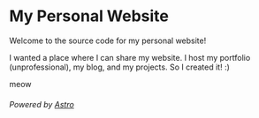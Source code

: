 # My Personal Website

Welcome to the source code for my personal website!

I wanted a place where I can share my website. I host my portfolio (unprofessional), my blog, and my projects. So I created it! :)

meow

###### Powered by [Astro](https://astro.build)
